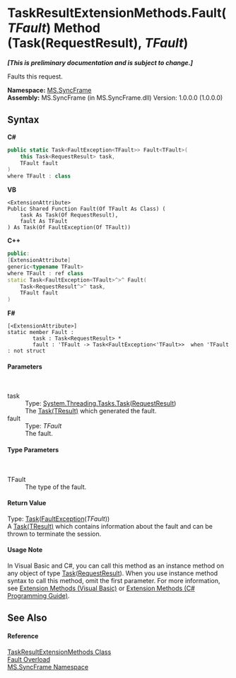 # TaskResultExtensionMethods.Fault(*TFault*) Method (Task(RequestResult), *TFault*)
 _**\[This is preliminary documentation and is subject to change.\]**_

Faults this request.

**Namespace:**&nbsp;<a href="de148c19-6fcd-6ea5-c13c-94525bd1dd5b">MS.SyncFrame</a><br />**Assembly:**&nbsp;MS.SyncFrame (in MS.SyncFrame.dll) Version: 1.0.0.0 (1.0.0.0)

## Syntax

**C#**<br />
``` C#
public static Task<FaultException<TFault>> Fault<TFault>(
	this Task<RequestResult> task,
	TFault fault
)
where TFault : class

```

**VB**<br />
``` VB
<ExtensionAttribute>
Public Shared Function Fault(Of TFault As Class) ( 
	task As Task(Of RequestResult),
	fault As TFault
) As Task(Of FaultException(Of TFault))
```

**C++**<br />
``` C++
public:
[ExtensionAttribute]
generic<typename TFault>
where TFault : ref class
static Task<FaultException<TFault>^>^ Fault(
	Task<RequestResult^>^ task, 
	TFault fault
)
```

**F#**<br />
``` F#
[<ExtensionAttribute>]
static member Fault : 
        task : Task<RequestResult> * 
        fault : 'TFault -> Task<FaultException<'TFault>>  when 'TFault : not struct

```


#### Parameters
&nbsp;<dl><dt>task</dt><dd>Type: <a href="http://msdn2.microsoft.com/en-us/library/dd321424" target="_blank">System.Threading.Tasks.Task</a>(<a href="4b256005-b920-df6f-0771-035950c2789a">RequestResult</a>)<br />The <a href="http://msdn2.microsoft.com/en-us/library/dd321424" target="_blank">Task(TResult)</a> which generated the fault.</dd><dt>fault</dt><dd>Type: *TFault*<br />The fault.</dd></dl>

#### Type Parameters
&nbsp;<dl><dt>TFault</dt><dd>The type of the fault.</dd></dl>

#### Return Value
Type: <a href="http://msdn2.microsoft.com/en-us/library/dd321424" target="_blank">Task</a>(<a href="d43efb02-9a8a-5503-83aa-183233092174">FaultException</a>(*TFault*))<br />A <a href="http://msdn2.microsoft.com/en-us/library/dd321424" target="_blank">Task(TResult)</a> which contains information about the fault and can be thrown to terminate the session.

#### Usage Note
In Visual Basic and C#, you can call this method as an instance method on any object of type <a href="http://msdn2.microsoft.com/en-us/library/dd321424" target="_blank">Task</a>(<a href="4b256005-b920-df6f-0771-035950c2789a">RequestResult</a>). When you use instance method syntax to call this method, omit the first parameter. For more information, see <a href="http://msdn.microsoft.com/en-us/library/bb384936.aspx">Extension Methods (Visual Basic)</a> or <a href="http://msdn.microsoft.com/en-us/library/bb383977.aspx">Extension Methods (C# Programming Guide)</a>.

## See Also


#### Reference
<a href="cee6733d-b9b3-7f93-4a41-7e731cd8bf82">TaskResultExtensionMethods Class</a><br /><a href="0ff1965a-9005-110a-64ce-5c7735c8e522">Fault Overload</a><br /><a href="de148c19-6fcd-6ea5-c13c-94525bd1dd5b">MS.SyncFrame Namespace</a><br />